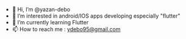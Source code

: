- 👋 Hi, I’m @yazan-debo
- 👀 I’m interested in android/IOS apps developing especially "flutter" 
- 🌱 I’m currently learning Flutter 
- 📫 How to reach me : ydebo95@gmail.com


